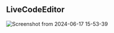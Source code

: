 ## LiveCodeEditor

![Screenshot from 2024-06-17 15-53-39](https://github.com/sushant76s/livecodeeditor/assets/60610128/ee33245a-123e-4dc9-bb3c-f79b6d9f234f)
